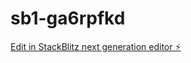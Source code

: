 # sb1-ga6rpfkd

[Edit in StackBlitz next generation editor ⚡️](https://stackblitz.com/~/github.com/Michael-GN/sb1-ga6rpfkd)